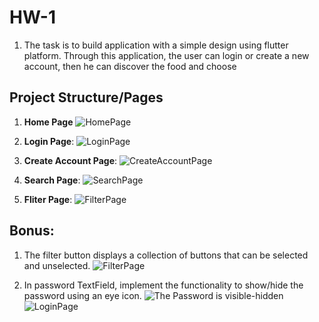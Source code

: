 # HW-1
1. The task is to build application with a simple design using flutter platform. Through this application, the user can login or create a new account, then he can discover the food and choose
  
## Project Structure/Pages
1. **Home Page**
   ![HomePage](https://github.com/NouraAljarba/HW-1/assets/108701880/a299b225-4a70-43f7-aa63-737f71e40363)

3. **Login Page**:
   ![LoginPage](https://github.com/NouraAljarba/HW-1/assets/108701880/32dda790-dac3-4230-b135-4b82316579f7)

5. **Create Account Page**:
   ![CreateAccountPage](https://github.com/NouraAljarba/HW-1/assets/108701880/f98cc1ae-46a2-4451-9b16-6ce56b2554a6)

7. **Search Page**:
   ![SearchPage](https://github.com/NouraAljarba/HW-1/assets/108701880/d11aa759-4665-449b-b928-1658e133a4e6)

9. **Fliter Page**:
    ![FilterPage](https://github.com/NouraAljarba/HW-1/assets/108701880/b154e484-7608-4c6e-b330-2625d9db6246)


## Bonus:
1. The filter button displays a collection of buttons that can be selected and unselected.
   ![FilterPage](https://github.com/NouraAljarba/HW-1/assets/108701880/ca719c36-2825-445a-8c10-b844e82ffe87)

   
3. In password TextField, implement the functionality to show/hide the password using an eye icon.
   ![The Password is visible-hidden](https://github.com/NouraAljarba/HW-1/assets/108701880/a2a110dc-02d8-4c3b-a5df-d727a8cbe111)
   ![LoginPage](https://github.com/NouraAljarba/HW-1/assets/108701880/91ebc989-dc3e-44f1-ad11-505e5a43db22)


   
